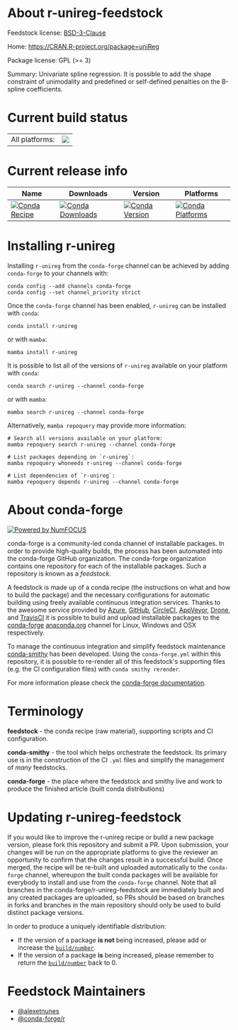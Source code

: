About r-unireg-feedstock
========================

Feedstock license: [BSD-3-Clause](https://github.com/conda-forge/r-unireg-feedstock/blob/main/LICENSE.txt)

Home: https://CRAN.R-project.org/package=uniReg

Package license: GPL (>= 3)

Summary: Univariate spline regression. It is possible to add the shape constraint of unimodality and predefined or self-defined penalties on the B-spline coefficients.

Current build status
====================


<table><tr><td>All platforms:</td>
    <td>
      <a href="https://dev.azure.com/conda-forge/feedstock-builds/_build/latest?definitionId=1765&branchName=main">
        <img src="https://dev.azure.com/conda-forge/feedstock-builds/_apis/build/status/r-unireg-feedstock?branchName=main">
      </a>
    </td>
  </tr>
</table>

Current release info
====================

| Name | Downloads | Version | Platforms |
| --- | --- | --- | --- |
| [![Conda Recipe](https://img.shields.io/badge/recipe-r--unireg-green.svg)](https://anaconda.org/conda-forge/r-unireg) | [![Conda Downloads](https://img.shields.io/conda/dn/conda-forge/r-unireg.svg)](https://anaconda.org/conda-forge/r-unireg) | [![Conda Version](https://img.shields.io/conda/vn/conda-forge/r-unireg.svg)](https://anaconda.org/conda-forge/r-unireg) | [![Conda Platforms](https://img.shields.io/conda/pn/conda-forge/r-unireg.svg)](https://anaconda.org/conda-forge/r-unireg) |

Installing r-unireg
===================

Installing `r-unireg` from the `conda-forge` channel can be achieved by adding `conda-forge` to your channels with:

```
conda config --add channels conda-forge
conda config --set channel_priority strict
```

Once the `conda-forge` channel has been enabled, `r-unireg` can be installed with `conda`:

```
conda install r-unireg
```

or with `mamba`:

```
mamba install r-unireg
```

It is possible to list all of the versions of `r-unireg` available on your platform with `conda`:

```
conda search r-unireg --channel conda-forge
```

or with `mamba`:

```
mamba search r-unireg --channel conda-forge
```

Alternatively, `mamba repoquery` may provide more information:

```
# Search all versions available on your platform:
mamba repoquery search r-unireg --channel conda-forge

# List packages depending on `r-unireg`:
mamba repoquery whoneeds r-unireg --channel conda-forge

# List dependencies of `r-unireg`:
mamba repoquery depends r-unireg --channel conda-forge
```


About conda-forge
=================

[![Powered by
NumFOCUS](https://img.shields.io/badge/powered%20by-NumFOCUS-orange.svg?style=flat&colorA=E1523D&colorB=007D8A)](https://numfocus.org)

conda-forge is a community-led conda channel of installable packages.
In order to provide high-quality builds, the process has been automated into the
conda-forge GitHub organization. The conda-forge organization contains one repository
for each of the installable packages. Such a repository is known as a *feedstock*.

A feedstock is made up of a conda recipe (the instructions on what and how to build
the package) and the necessary configurations for automatic building using freely
available continuous integration services. Thanks to the awesome service provided by
[Azure](https://azure.microsoft.com/en-us/services/devops/), [GitHub](https://github.com/),
[CircleCI](https://circleci.com/), [AppVeyor](https://www.appveyor.com/),
[Drone](https://cloud.drone.io/welcome), and [TravisCI](https://travis-ci.com/)
it is possible to build and upload installable packages to the
[conda-forge](https://anaconda.org/conda-forge) [anaconda.org](https://anaconda.org/)
channel for Linux, Windows and OSX respectively.

To manage the continuous integration and simplify feedstock maintenance
[conda-smithy](https://github.com/conda-forge/conda-smithy) has been developed.
Using the ``conda-forge.yml`` within this repository, it is possible to re-render all of
this feedstock's supporting files (e.g. the CI configuration files) with ``conda smithy rerender``.

For more information please check the [conda-forge documentation](https://conda-forge.org/docs/).

Terminology
===========

**feedstock** - the conda recipe (raw material), supporting scripts and CI configuration.

**conda-smithy** - the tool which helps orchestrate the feedstock.
                   Its primary use is in the construction of the CI ``.yml`` files
                   and simplify the management of *many* feedstocks.

**conda-forge** - the place where the feedstock and smithy live and work to
                  produce the finished article (built conda distributions)


Updating r-unireg-feedstock
===========================

If you would like to improve the r-unireg recipe or build a new
package version, please fork this repository and submit a PR. Upon submission,
your changes will be run on the appropriate platforms to give the reviewer an
opportunity to confirm that the changes result in a successful build. Once
merged, the recipe will be re-built and uploaded automatically to the
`conda-forge` channel, whereupon the built conda packages will be available for
everybody to install and use from the `conda-forge` channel.
Note that all branches in the conda-forge/r-unireg-feedstock are
immediately built and any created packages are uploaded, so PRs should be based
on branches in forks and branches in the main repository should only be used to
build distinct package versions.

In order to produce a uniquely identifiable distribution:
 * If the version of a package **is not** being increased, please add or increase
   the [``build/number``](https://docs.conda.io/projects/conda-build/en/latest/resources/define-metadata.html#build-number-and-string).
 * If the version of a package **is** being increased, please remember to return
   the [``build/number``](https://docs.conda.io/projects/conda-build/en/latest/resources/define-metadata.html#build-number-and-string)
   back to 0.

Feedstock Maintainers
=====================

* [@alexetnunes](https://github.com/alexetnunes/)
* [@conda-forge/r](https://github.com/orgs/conda-forge/teams/r/)

